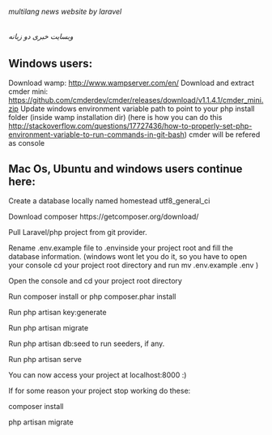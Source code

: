 <h6>multilang news website by laravel</h6>

<h6>وبسایت خبری دو زبانه</h6>  


<h2>Windows users:</h2>

Download wamp: http://www.wampserver.com/en/
Download and extract cmder mini: https://github.com/cmderdev/cmder/releases/download/v1.1.4.1/cmder_mini.zip
Update windows environment variable path to point to your php install folder (inside wamp installation dir) (here is how you can do this http://stackoverflow.com/questions/17727436/how-to-properly-set-php-environment-variable-to-run-commands-in-git-bash)
cmder will be refered as console

<h2>Mac Os, Ubuntu and windows users continue here:</h2>

<p>Create a database locally named homestead utf8_general_ci</p>
<p>Download composer https://getcomposer.org/download/</p>
<p>Pull Laravel/php project from git provider.</p>
<p>Rename .env.example file to .envinside your project root and fill the database information. (windows wont let you do it, so you have to open your console cd your project root directory and run mv .env.example .env )</p>
<p>Open the console and cd your project root directory</p>
<p>Run composer install or php composer.phar install</p>
<p>Run php artisan key:generate</p>
<p>Run php artisan migrate</p>
<p>Run php artisan db:seed to run seeders, if any.</p>
<p>Run php artisan serve</p>
<p>You can now access your project at localhost:8000 :)</p>

If for some reason your project stop working do these:
<p>composer install</p>
<p>php artisan migrate</p>

